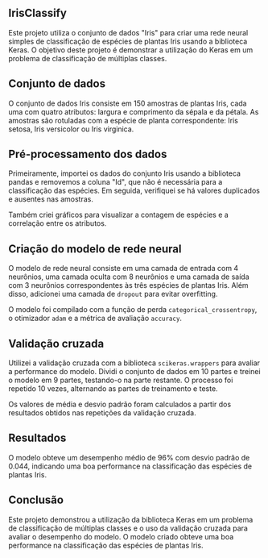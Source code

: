 ## IrisClassify
Este projeto utiliza o conjunto de dados "Iris" para criar uma rede neural simples de classificação de espécies de plantas Iris usando a biblioteca Keras. O objetivo deste projeto é demonstrar a utilização do Keras em um problema de classificação de múltiplas classes.

## Conjunto de dados
O conjunto de dados Iris consiste em 150 amostras de plantas Iris, cada uma com quatro atributos: largura e comprimento da sépala e da pétala. As amostras são rotuladas com a espécie de planta correspondente: Iris setosa, Iris versicolor ou Iris virginica.

## Pré-processamento dos dados
Primeiramente, importei os dados do conjunto Iris usando a biblioteca pandas e removemos a coluna "Id", que não é necessária para a classificação das espécies. Em seguida, verifiquei se há valores duplicados e ausentes nas amostras.

Também criei gráficos para visualizar a contagem de espécies e a correlação entre os atributos.

## Criação do modelo de rede neural
O modelo de rede neural consiste em uma camada de entrada com 4 neurônios, uma camada oculta com 8 neurônios e uma camada de saída com 3 neurônios correspondentes às três espécies de plantas Iris. Além disso, adicionei uma camada de ``dropout`` para evitar overfitting.

O modelo foi compilado com a função de perda ``categorical_crossentropy``, o otimizador ``adam`` e a métrica de avaliação ``accuracy``.

## Validação cruzada
Utilizei a validação cruzada com a biblioteca ``scikeras.wrappers`` para avaliar a performance do modelo. Dividi o conjunto de dados em 10 partes e treinei o modelo em 9 partes, testando-o na parte restante. O processo foi repetido 10 vezes, alternando as partes de treinamento e teste.

Os valores de média e desvio padrão foram calculados a partir dos resultados obtidos nas repetições da validação cruzada.

## Resultados
O modelo obteve um desempenho médio de 96% com desvio padrão de 0.044, indicando uma boa performance na classificação das espécies de plantas Iris.

## Conclusão
Este projeto demonstrou a utilização da biblioteca Keras em um problema de classificação de múltiplas classes e o uso da validação cruzada para avaliar o desempenho do modelo. O modelo criado obteve uma boa performance na classificação das espécies de plantas Iris.